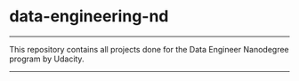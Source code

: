 # data-engineering-nd
---

This repository contains all projects done for the Data Engineer Nanodegree program by Udacity.

---